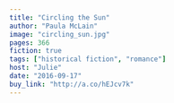 ```yaml
---
title: "Circling the Sun"
author: "Paula McLain"
image: "circling_sun.jpg"
pages: 366
fiction: true
tags: ["historical fiction", "romance"]
host: "Julie"
date: "2016-09-17"
buy_link: "http://a.co/hEJcv7k"
---
```

